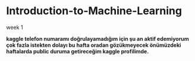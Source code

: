 # Introduction-to-Machine-Learning
week 1

<strong>kaggle telefon numaramı doğrulayamadığım için şu an aktif edemiyorum çok fazla istekten dolayı bu hafta oradan gözükmeyecek önümüzdeki haftalarda public duruma getireceğim kaggle profilimde.</strong>
